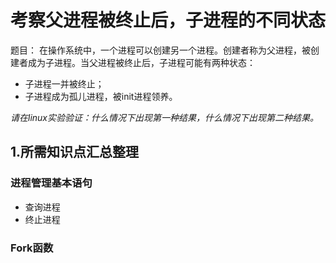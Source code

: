 # 考察父进程被终止后，子进程的不同状态
题目：
在操作系统中，一个进程可以创建另一个进程。创建者称为父进程，被创建者成为子进程。当父进程被终止后，子进程可能有两种状态：

* 子进程一并被终止；
*  子进程成为孤儿进程，被init进程领养。

*请在linux实验验证：什么情况下出现第一种结果，什么情况下出现第二种结果。*

## 1.所需知识点汇总整理

### 进程管理基本语句

* 查询进程
* 终止进程

### Fork函数
